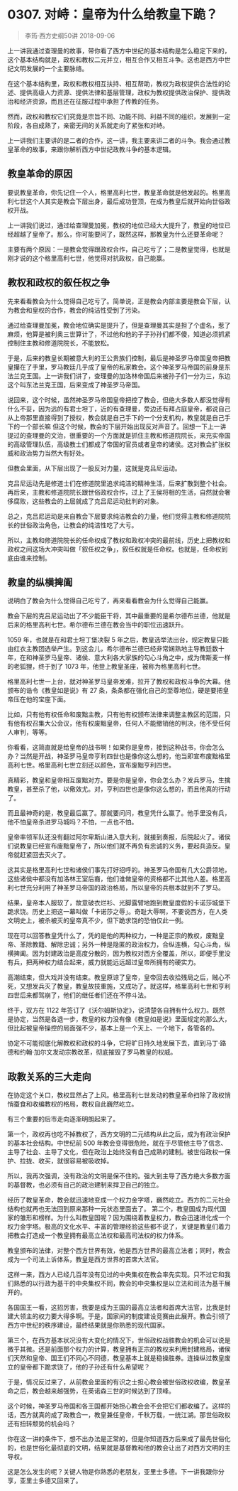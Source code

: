 # 0307. 对峙：皇帝为什么给教皇下跪？
> 李筠·西方史纲50讲
2018-09-06

上一讲我通过查理曼的故事，带你看了西方中世纪的基本结构是怎么稳定下来的，这个基本结构就是，政权和教权二元并立，相互合作又相互斗争。这也是西方中世纪文明发展的一个主要脉络。

在这个基本结构里，政权和教权相互扶持、相互帮助，教权为政权提供合法性的论述、提供高级人力资源、提供法律和基层管理，政权为教权提供政治保护、提供政治和经济资源，而且还在征服过程中承担了传教的任务。

然而，政权和教权它们究竟是宗旨不同、功能不同、利益不同的组织，发展到一定阶段，各自成熟了，亲密无间的关系就走向了紧张和对峙。

上一讲我们主要讲的是二者的合作，这一讲，我主要来讲二者的斗争。我会通过教皇革命的故事，来跟你解析西方中世纪政教斗争的基本逻辑。

## 教皇革命的原因
要说教皇革命，你先记住一个人，格里高利七世，教皇革命就是他发起的。格里高利七世这个人其实是教会下层出身，最后成功登顶，在成为教皇后就开始向世俗政权开战。

上一讲我们说过，通过给查理曼加冕，教权的地位已经大大提升了，教皇的地位已经超越了皇帝了。那么，你可能要问了，既然这样，那教皇为什么还要革命呢？

主要有两个原因：一是教会觉得跟政权合作，自己吃亏了；二是教皇觉得，也就是刚才说的这个格里高利七世，他觉得对抗政权，自己能赢。

## 教权和政权的叙任权之争
先来看看教会为什么觉得自己吃亏了。简单说，正是教会内部主要是教会下层，认为教会和皇权的合作，教会的纯洁性受到了污染。

通过给查理曼加冕，教会地位确实是提升了，但是查理曼其实是担了个虚名，惹了麻烦，他算是被利奥三世算计了，不过他和他的子子孙孙们都不傻，知道必须抓紧控制住主教和修道院院长，不能放松。

于是，后来的教皇长期被意大利的王公贵族们控制，最后是神圣罗马帝国皇帝把教皇攥在了手里，罗马教廷几乎成了皇帝的私家教会。这个神圣罗马帝国的前身是东法兰克王国。上一讲我们讲了，查理曼的加洛林帝国后来被孙子们一分为三，东边这个叫东法兰克王国，后来变成了神圣罗马帝国。

说回来，这个时候，虽然神圣罗马帝国皇帝把控了教会，但绝大多数人都没觉得有什么不妥，因为远的有君士坦丁，近的有查理曼，旁边还有拜占庭皇帝，都说自己从上帝那里直接得到了授权，教会就是自己手下的一个分支机构，教皇就是自己手下的一个部长嘛
但这个时候，教会的下层开始出现反对声音了。回想一下上一讲提过的查理曼的文治，很重要的一个方面就是抓住主教和修道院院长，来充实帝国的高级管理队伍，高级教士们都成了帝国的官员或者皇帝的诸侯。这对教会扩张权威和政治势力当然大有好处。

但教会里面，从下层出现了一股反对力量，这就是克吕尼运动。

克吕尼运动先是修道士们在修道院里追求纯洁的精神生活，后来扩散到整个社会。再后来，主教和修道院院长跟世俗政权合作，过上了王侯将相的生活，自然就会奢侈腐败，这些教会的上层就成了克吕尼运动批判的对象。

总之，克吕尼运动是来自教会下层要求纯洁教会的力量，他们觉得主教和修道院院长的世俗政治角色，让教会的纯洁性吃了大亏。

所以，主教和修道院院长的任命权成了教权和政权冲突的最前线，历史上把教权和政权之间这场大冲突叫做「叙任权之争」，叙任权就是任命权。也就是，任命权到底由谁来控制。

## 教皇的纵横捭阖
说明白了教会为什么觉得自己吃亏了，再来看看教会为什么觉得自己能赢。

教会下层的克吕尼运动出了不少能臣干将，其中最重要的是希尔德布兰德，他就是后来的格里高利七世。希尔德布兰德在教会当中的职位迅速跃升。

1059 年，也就是在和君士坦丁堡决裂 5 年之后，教皇选举法出台，规定教皇只能由红衣主教团选举产生。到这会儿，希尔德布兰德已经非常娴熟地主导教廷数十年，在和神圣罗马皇帝、诸侯、意大利各大家族的勾心斗角之中，成为俾斯麦一样的老狐狸，终于到了 1073 年，他登上教皇圣座，被称为格里高利七世。

格里高利七世一上台，就对神圣罗马皇帝发难，拉开了教权和政权斗争的大幕。他颁布的诰令《教皇如是说》有 27 条，条条都在强化自己的至尊地位，硬是要把皇帝压在他的宝座下面。

比如，只有他有权任命和废黜主教，只有他有权颁布法律来调整主教区的范围，只有他有权召集大公会议，他有权废黜皇帝，任何人不能撤销他的判决，他不受任何人审判，等等。

你看看，这简直就是给皇帝的战书啊！如果你是皇帝，接到这种战书，你会怎么办？当然是开战，神圣罗马皇帝亨利四世也是像你这么想的，他当即宣布废黜格里高利七世。格里高利七世立刻还以颜色，宣布废黜亨利四世。

真精彩，教皇和皇帝相互废黜对方。要是你是皇帝，你会怎么办？发兵罗马，生擒教皇，甚至杀了他，以儆效尤。对，亨利四世也是像你这么想的，而且他真的行动了。

而且最神奇的是，教皇最后赢了。那就要问问，教皇凭什么赢了。他手里没有兵，他不怕皇帝杀进罗马城吗？不怕，一点也不怕。

皇帝率领军队还没有翻过阿尔卑斯山进入意大利，就接到奏报，后院起火了。诸侯们说教皇已经宣布废黜皇帝了，所以他们就不再负有忠诚的义务，要起兵造反。皇帝就赶紧回去灭火了。

这其实是格里高利七世和诸侯们事先打好招呼的。神圣罗马帝国有几大公爵领地，这些诸侯中都没有加洛林王室后裔，他们谁做皇帝的资格都不比其他人差。格里高利七世充分利用了神圣罗马帝国的政治格局，所以皇帝的兵根本就到不了罗马。

结果，皇帝本人服软了，故意破衣烂衫、光脚露臂地跑到教皇度假的卡诺莎城堡下跪求饶。历史上把这一幕叫做「卡诺莎之辱」。奇耻大辱啊，不要说西方，在人类文明史上，被杀被灭的皇帝真不少，但下跪求饶的恐怕仅此一例。

现在可以回答教皇凭什么了，凭的是他的两种权力，一种是正宗的教权，废黜皇帝、革除教籍、解除忠诚；另外一种是隐匿的政治权力，合纵连横，勾心斗角，纵横捭阖。因为封建政治是高度分散的，因为教权对西方全覆盖，所以，即便手里没有兵，把两种权力结合起来，威力就能远远超过皇帝所拥有的硬实力。

高潮结束，但大戏并没有结束。教皇原谅了皇帝，皇帝回去收拾残局之后，贼心不死，又想发兵灭了教皇，教皇故技重施，又成功了。就这样，格里高利七世和亨利四世后来都驾崩了，他们的继任者们还在不停斗法。

终于，双方在 1122 年签订了《沃尔姆斯协定》，说清楚各自拥有什么权力。既然是协定，当然是各退一步，教皇的权力没有像《教皇如是说》里面规定的那么大，但比起被皇帝操控的局面强不少，基本上是一个天上、一个地下，各管各的。

协定不可能彻底化解教权和政权的斗争，它将旷日持久地发展下去，直到马丁·路德和约翰·加尔文发动宗教改革，彻底摧毁了罗马教皇的权威。

## 政教关系的三大走向
在协定这个关口，教权显然占了上风。格里高利七世发动的教皇革命扫除了政权悄悄蚕食和收编教权的格局，教权自此巍然屹立。

有三个重要的后市走向逐渐明朗起来了。

第一个，政权再也吃不掉教权了，西方文明的二元结构从此之后，成为有政治保护的基本社会结构。中世纪前 500 年教会变得很危险，就在于尽管他主导了信念、主导了社会、主导了文化，但在政治上始终没有自己成熟的建制。被世俗政权一保护、拉拢、收买，就很容易被吸收掉。

所以，我再次强调，没有政治的文明是保不住的。强大到主导了西方绝大多数方面的基督教，也必须有自己的政治建制来捍卫自己的独立。

经历了教皇革命，教会就迅速地变成一个权力金字塔，巍然屹立。西方的二元社会结构也就再也无法回到原来那种一元状态里面去了。
第二个，教皇国成为现代国家的雏形和榜样。为什么叫教皇国呢？因为围绕着教皇权力，教会迅速进化成一个权力金字塔。极高的文化水平、丰富的管理经验这些都不说了，关键是教皇们着力把教会打造成一个教皇拥有最高立法权和最高司法权的权力体系。

教皇颁布的法律，对整个西方世界有效，他是西方世界的最高立法者；同时，教会成为一个司法上诉体系，教皇是西方世界的首席大法官。

这样一来，西方人已经几百年没有见过的中央集权在教会率先实现。只不过它和我们熟悉的以行政为基干的中央集权不同，教会的中央集权是以立法和司法为基干展开的。

各国国王一看，这招厉害，我要是成为王国的最高立法者和首席大法官，比我是封建大领主的权力要大得多啊。于是，国家间的制度建设竞赛由此展开。教会引领了西方中世纪的秩序建设，最终结果就是你熟悉的现代国家。

第三个，在西方基本状况没有大变化的情况下，世俗政权战胜教会的机会可以说是微乎其微。还是前面那个权力的计算，教皇拥有正宗的教权来利用封建格局，诸侯们天然和皇帝、国王们不同心不同德，教皇基本上就是稳操胜券。连操纵过教皇废立的皇帝都下跪求饶了，他的子孙还有什么希望呢？

于是，情况反过来了，从前教会里面的有识之士担心教会被世俗政权收编，教皇革命之后，教会越来越强势，在英诺森三世的时候达到了顶峰。

这个时候，神圣罗马帝国和各王国都开始担心教会会不会把它们都收编了。这样的话，西方就真的成了政教合一，教皇兼任皇帝，千秋万载，一统江湖。那世俗政权还有扭转颓势的机会吗？

你在这一讲的条件下，想不出办法是正常的，但是你知道西方后来成了最先世俗化的，也是世俗化最彻底的文明，结果就是基督教和他的教会让出了对西方文明的主导权。

这是怎么发生的呢？关键人物是你熟悉的老朋友，亚里士多德。下一讲我跟你分享，亚里士多德又回来了。






